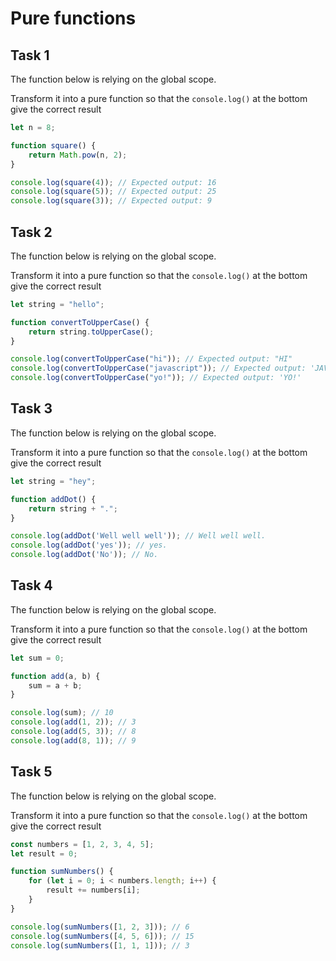 # Pure functions

## Task 1

The function below is relying on the global scope.

Transform it into a pure function so that the `console.log()` at the bottom give the correct result

```js
let n = 8;

function square() {
    return Math.pow(n, 2);
}

console.log(square(4)); // Expected output: 16
console.log(square(5)); // Expected output: 25
console.log(square(3)); // Expected output: 9
```

## Task 2

The function below is relying on the global scope.

Transform it into a pure function so that the `console.log()` at the bottom give the correct result

```js
let string = "hello";

function convertToUpperCase() {
    return string.toUpperCase();
} 

console.log(convertToUpperCase("hi")); // Expected output: "HI"
console.log(convertToUpperCase("javascript")); // Expected output: 'JAVASCRIPT'
console.log(convertToUpperCase("yo!")); // Expected output: 'YO!'
```

## Task 3

The function below is relying on the global scope.

Transform it into a pure function so that the `console.log()` at the bottom give the correct result

```js
let string = "hey";

function addDot() {
    return string + ".";
}

console.log(addDot('Well well well')); // Well well well.
console.log(addDot('yes')); // yes.
console.log(addDot('No')); // No.
```

## Task 4

The function below is relying on the global scope.

Transform it into a pure function so that the `console.log()` at the bottom give the correct result

```js
let sum = 0;

function add(a, b) {
    sum = a + b;
}

console.log(sum); // 10
console.log(add(1, 2)); // 3
console.log(add(5, 3)); // 8
console.log(add(8, 1)); // 9
```

## Task 5

The function below is relying on the global scope.

Transform it into a pure function so that the `console.log()` at the bottom give the correct result

```js
const numbers = [1, 2, 3, 4, 5];
let result = 0;

function sumNumbers() {
    for (let i = 0; i < numbers.length; i++) {
        result += numbers[i];
    }
}

console.log(sumNumbers([1, 2, 3])); // 6
console.log(sumNumbers([4, 5, 6])); // 15
console.log(sumNumbers([1, 1, 1])); // 3
```